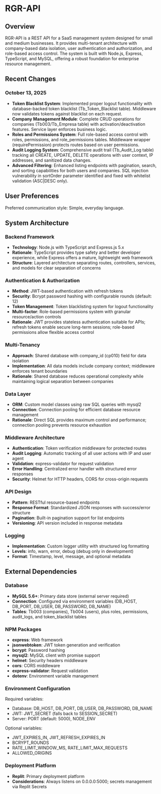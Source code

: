 # RGR-API

## Overview

RGR-API is a REST API for a SaaS management system designed for small and medium businesses. It provides multi-tenant architecture with company-based data isolation, user authentication and authorization, and role-based access control. The system is built with Node.js, Express, TypeScript, and MySQL, offering a robust foundation for enterprise resource management.

## Recent Changes

### October 13, 2025
- **Token Blacklist System**: Implemented proper logout functionality with database-backed token blacklist (Tb_Token_Blacklist table). Middleware now validates tokens against blacklist on each request.
- **Company Management Module**: Complete CRUD operations for companies (Tb003/Tb_Empresa table) with activation/deactivation features. Service layer enforces business logic.
- **Roles and Permissions System**: Full role-based access control with roles, permissions, and role_permissions tables. Middleware wrapper (requirePermission) protects routes based on user permissions.
- **Audit Logging System**: Comprehensive audit trail (Tb_Audit_Log table) tracking all CREATE, UPDATE, DELETE operations with user context, IP addresses, and sanitized data changes.
- **Advanced Filtering**: Enhanced listing endpoints with pagination, search, and sorting capabilities for both users and companies. SQL injection vulnerability in sortOrder parameter identified and fixed with whitelist validation (ASC|DESC only).

## User Preferences

Preferred communication style: Simple, everyday language.

## System Architecture

### Backend Framework
- **Technology**: Node.js with TypeScript and Express.js 5.x
- **Rationale**: TypeScript provides type safety and better developer experience, while Express offers a mature, lightweight web framework
- **Structure**: Layered architecture separating routes, controllers, services, and models for clear separation of concerns

### Authentication & Authorization
- **Method**: JWT-based authentication with refresh tokens
- **Security**: Bcrypt password hashing with configurable rounds (default: 12)
- **Token Management**: Token blacklisting system for logout functionality
- **Multi-factor**: Role-based permissions system with granular resource/action controls
- **Rationale**: JWT provides stateless authentication suitable for APIs; refresh tokens enable secure long-term sessions; role-based permissions allow flexible access control

### Multi-Tenancy
- **Approach**: Shared database with company_id (cp010) field for data isolation
- **Implementation**: All data models include company context; middleware enforces tenant boundaries
- **Rationale**: Shared database reduces operational complexity while maintaining logical separation between companies

### Data Layer
- **ORM**: Custom model classes using raw SQL queries with mysql2
- **Connection**: Connection pooling for efficient database resource management
- **Rationale**: Direct SQL provides maximum control and performance; connection pooling prevents resource exhaustion

### Middleware Architecture
- **Authentication**: Token verification middleware for protected routes
- **Audit Logging**: Automatic tracking of all user actions with IP and user agent
- **Validation**: express-validator for request validation
- **Error Handling**: Centralized error handler with structured error responses
- **Security**: Helmet for HTTP headers, CORS for cross-origin requests

### API Design
- **Pattern**: RESTful resource-based endpoints
- **Response Format**: Standardized JSON responses with success/error structure
- **Pagination**: Built-in pagination support for list endpoints
- **Versioning**: API version included in response metadata

### Logging
- **Implementation**: Custom logger utility with structured log formatting
- **Levels**: info, warn, error, debug (debug only in development)
- **Format**: Timestamp, level, message, and optional metadata

## External Dependencies

### Database
- **MySQL 5.6+**: Primary data store (external server required)
- **Connection**: Configured via environment variables (DB_HOST, DB_PORT, DB_USER, DB_PASSWORD, DB_NAME)
- **Tables**: Tb003 (companies), Tb004 (users), plus roles, permissions, audit_logs, and token_blacklist tables

### NPM Packages
- **express**: Web framework
- **jsonwebtoken**: JWT token generation and verification
- **bcrypt**: Password hashing
- **mysql2**: MySQL client with promise support
- **helmet**: Security headers middleware
- **cors**: CORS middleware
- **express-validator**: Request validation
- **dotenv**: Environment variable management

### Environment Configuration
Required variables:
- Database: DB_HOST, DB_PORT, DB_USER, DB_PASSWORD, DB_NAME
- JWT: JWT_SECRET (falls back to SESSION_SECRET)
- Server: PORT (default: 5000), NODE_ENV

Optional variables:
- JWT_EXPIRES_IN, JWT_REFRESH_EXPIRES_IN
- BCRYPT_ROUNDS
- RATE_LIMIT_WINDOW_MS, RATE_LIMIT_MAX_REQUESTS
- ALLOWED_ORIGINS

### Deployment Platform
- **Replit**: Primary deployment platform
- **Considerations**: Always listens on 0.0.0.0:5000; secrets management via Replit Secrets